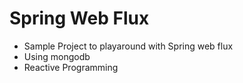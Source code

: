 # Spring Web Flux

 - Sample Project to playaround with Spring web flux 
 - Using mongodb
 - Reactive Programming


